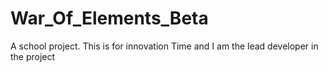 # War_Of_Elements_Beta
A school project. This is for innovation Time and I am the lead developer in the project
